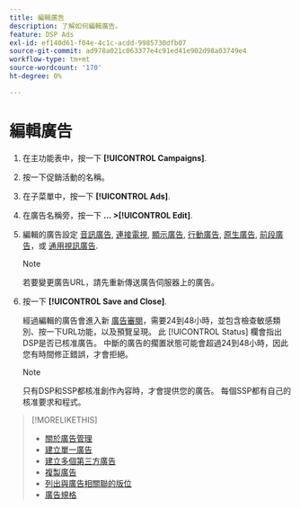 ```yaml
---
title: 編輯廣告
description: 了解如何編輯廣告。
feature: DSP Ads
exl-id: ef140d61-f04e-4c1c-acdd-9985730dfb07
source-git-commit: ad978a021c063377e4c91ed41e902d98a03749e4
workflow-type: tm+mt
source-wordcount: '170'
ht-degree: 0%

---
```


# 編輯廣告

1. 在主功能表中，按一下 **[!UICONTROL Campaigns]**.

1. 按一下促銷活動的名稱。

1. 在子菜單中，按一下 **[!UICONTROL Ads]**.

1. 在廣告名稱旁，按一下  **... >[!UICONTROL Edit]**.

1. 編輯的廣告設定 [音訊廣告](ad-settings-audio.md), [連接電視](ad-settings-connected-tv.md), [顯示廣告](ad-settings-display.md), [行動廣告](ad-settings-mobile.md), [原生廣告](ad-settings-native.md), [前段廣告](ad-settings-pre-roll.md)，或 [通用視訊廣告](ad-settings-universal-video.md).

   >[!NOTE]
   >
   >若要變更廣告URL，請先重新傳送廣告伺服器上的廣告。

1. 按一下 **[!UICONTROL Save and Close]**.

   經過編輯的廣告會進入新 [廣告審閱](ad-about.md)，需要24到48小時，並包含檢查敏感類別、按一下URL功能，以及預覽呈現。 此 [!UICONTROL Status] 欄會指出DSP是否已核准廣告。 中斷的廣告的擱置狀態可能會超過24到48小時，因此您有時間修正錯誤，才會拒絕。

   >[!NOTE]
   >
   >只有DSP和SSP都核准創作內容時，才會提供您的廣告。 每個SSP都有自己的核准要求和程式。

>[!MORELIKETHIS]
>
>* [關於廣告管理](ad-about.md)
>* [建立單一廣告](ad-create.md)
>* [建立多個第三方廣告](ad-create-multiple.md)
>* [複製廣告](ad-duplicate.md)
>* [列出與廣告相關聯的版位](ad-list-placements.md)
>* [廣告規格](ad-specs.md)

